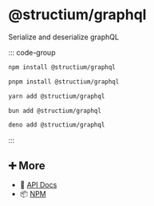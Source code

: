 # @structium/graphql

Serialize and deserialize graphQL

::: code-group

```bash [npm]
npm install @structium/graphql
```

```bash [pnpm]
pnpm install @structium/graphql
```

```bash [yarn]
yarn add @structium/graphql
```

```bash [bun]
bun add @structium/graphql
```

```bash [deno]
deno add @structium/graphql
```

:::

## ➕ More

- 📖 [API Docs](api.md)
- 📦 [NPM](https://www.npmjs.com/package/@structium/graphql)
